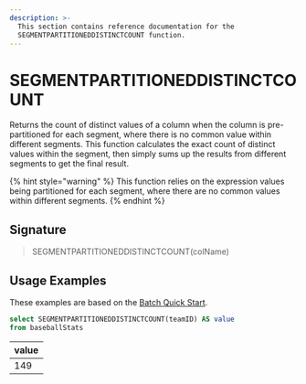 ```yaml
---
description: >-
  This section contains reference documentation for the
  SEGMENTPARTITIONEDDISTINCTCOUNT function.
---
```


# SEGMENTPARTITIONEDDISTINCTCOUNT

Returns the count of distinct values of a column when the column is pre-partitioned for each segment, where there is no common value within different segments. This function calculates the exact count of distinct values within the segment, then simply sums up the results from different segments to get the final result.

{% hint style="warning" %}
This function relies on the expression values being partitioned for each segment, where there are no common values within different segments.
{% endhint %}

## Signature

> SEGMENTPARTITIONEDDISTINCTCOUNT(colName)

## Usage Examples

These examples are based on the [Batch Quick Start](../../basics/getting-started/quick-start.md#batch).

```sql
select SEGMENTPARTITIONEDDISTINCTCOUNT(teamID) AS value
from baseballStats 
```

| value |
| ----- |
| 149   |
